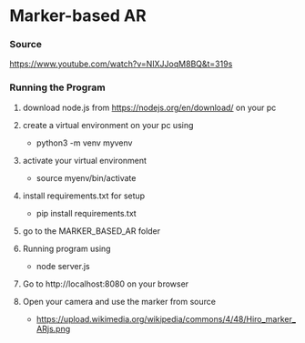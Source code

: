 # Marker-based AR

### Source
https://www.youtube.com/watch?v=NIXJJoqM8BQ&t=319s

### Running the Program
1. download node.js from https://nodejs.org/en/download/ on your pc

2. create a virtual environment on your pc using 
    * python3 -m venv myvenv
3. activate your virtual environment
    * source myenv/bin/activate
4. install requirements.txt for setup
    * pip install requirements.txt
5. go to the MARKER_BASED_AR folder
6. Running program using 
    * node server.js
7. Go to http://localhost:8080 on your browser
8. Open your camera and use the marker from source
    * https://upload.wikimedia.org/wikipedia/commons/4/48/Hiro_marker_ARjs.png
    
    
